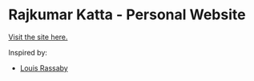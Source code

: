 # Rajkumar Katta - Personal Website

[Visit the site here.](https://rkatta.github.io)

Inspired by:
- [Louis Rassaby](https://github.com/lrassaby/lrassaby.github.io)
